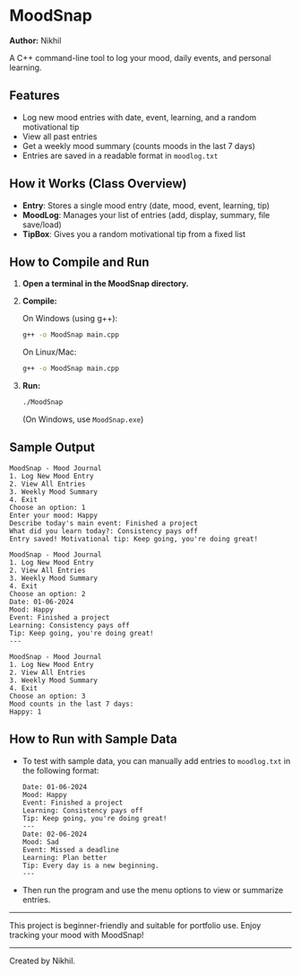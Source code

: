 # MoodSnap

**Author:** Nikhil

A C++ command-line tool to log your mood, daily events, and personal learning.

## Features
- Log new mood entries with date, event, learning, and a random motivational tip
- View all past entries
- Get a weekly mood summary (counts moods in the last 7 days)
- Entries are saved in a readable format in `moodlog.txt`

## How it Works (Class Overview)
- **Entry**: Stores a single mood entry (date, mood, event, learning, tip)
- **MoodLog**: Manages your list of entries (add, display, summary, file save/load)
- **TipBox**: Gives you a random motivational tip from a fixed list

## How to Compile and Run

1. **Open a terminal in the MoodSnap directory.**
2. **Compile:**
   
   On Windows (using g++):
   ```sh
   g++ -o MoodSnap main.cpp
   ```
   On Linux/Mac:
   ```sh
   g++ -o MoodSnap main.cpp
   ```
3. **Run:**
   ```sh
   ./MoodSnap
   ```
   (On Windows, use `MoodSnap.exe`)

## Sample Output
```
MoodSnap - Mood Journal
1. Log New Mood Entry
2. View All Entries
3. Weekly Mood Summary
4. Exit
Choose an option: 1
Enter your mood: Happy
Describe today's main event: Finished a project
What did you learn today?: Consistency pays off
Entry saved! Motivational tip: Keep going, you're doing great!

MoodSnap - Mood Journal
1. Log New Mood Entry
2. View All Entries
3. Weekly Mood Summary
4. Exit
Choose an option: 2
Date: 01-06-2024
Mood: Happy
Event: Finished a project
Learning: Consistency pays off
Tip: Keep going, you're doing great!
---

MoodSnap - Mood Journal
1. Log New Mood Entry
2. View All Entries
3. Weekly Mood Summary
4. Exit
Choose an option: 3
Mood counts in the last 7 days:
Happy: 1
```

## How to Run with Sample Data
- To test with sample data, you can manually add entries to `moodlog.txt` in the following format:
  ```
  Date: 01-06-2024
  Mood: Happy
  Event: Finished a project
  Learning: Consistency pays off
  Tip: Keep going, you're doing great!
  ---
  Date: 02-06-2024
  Mood: Sad
  Event: Missed a deadline
  Learning: Plan better
  Tip: Every day is a new beginning.
  ---
  ```
- Then run the program and use the menu options to view or summarize entries.

---

This project is beginner-friendly and suitable for portfolio use. Enjoy tracking your mood with MoodSnap!

---

Created by Nikhil. 
